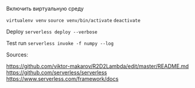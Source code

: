 Включить виртуальную среду

```virtualenv venv```
```source venv/bin/activate```
```deactivate```

Deploy
```serverless deploy --verbose```

Test run
```serverless invoke -f numpy --log```


Sources:

https://github.com/viktor-makarov/R2D2Lambda/edit/master/README.md
https://github.com/serverless/serverless
https://www.serverless.com/framework/docs

